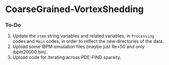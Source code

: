 # CoarseGrained-VortexShedding

### To-Do
1. Update the `stem` string variables and related variables, in `Processing` codes and `Main` codes, in order to reflect the new directories of the data.
2. Upload some IBPM simulation files (maybe just Re=50 and only ibpm20000.bin).
3. Upload code for iterating across PDE-FIND sparsity.

